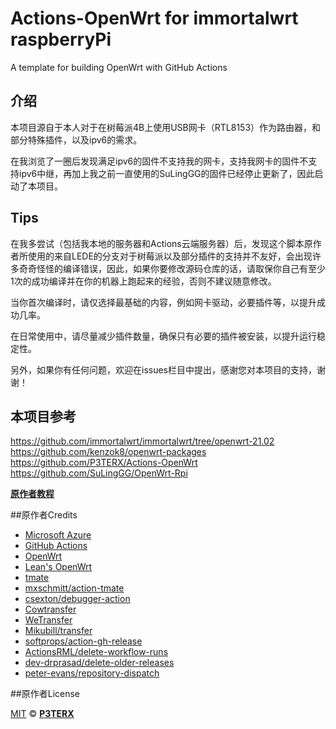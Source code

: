# Actions-OpenWrt for immortalwrt raspberryPi
A template for building OpenWrt with GitHub Actions

## 介绍
本项目源自于本人对于在树莓派4B上使用USB网卡（RTL8153）作为路由器，和部分特殊插件，以及ipv6的需求。
  
在我浏览了一圈后发现满足ipv6的固件不支持我的网卡，支持我网卡的固件不支持ipv6中继，再加上我之前一直使用的SuLingGG的固件已经停止更新了，因此启动了本项目。

## Tips

在我多尝试（包括我本地的服务器和Actions云端服务器）后，发现这个脚本原作者所使用的来自LEDE的分支对于树莓派以及部分插件的支持并不友好，会出现许多奇奇怪怪的编译错误，因此，如果你要修改源码仓库的话，请取保你自己有至少1次的成功编译并在你的机器上跑起来的经验，否则不建议随意修改。

当你首次编译时，请仅选择最基础的内容，例如网卡驱动，必要插件等，以提升成功几率。

在日常使用中，请尽量减少插件数量，确保只有必要的插件被安装，以提升运行稳定性。

另外，如果你有任何问题，欢迎在issues栏目中提出，感谢您对本项目的支持，谢谢！

## 本项目参考

https://github.com/immortalwrt/immortalwrt/tree/openwrt-21.02
https://github.com/kenzok8/openwrt-packages
https://github.com/P3TERX/Actions-OpenWrt
https://github.com/SuLingGG/OpenWrt-Rpi

**[原作者教程](https://p3terx.com/archives/build-openwrt-with-github-actions.html)**

##原作者Credits

- [Microsoft Azure](https://azure.microsoft.com)
- [GitHub Actions](https://github.com/features/actions)
- [OpenWrt](https://github.com/openwrt/openwrt)
- [Lean's OpenWrt](https://github.com/coolsnowwolf/lede)
- [tmate](https://github.com/tmate-io/tmate)
- [mxschmitt/action-tmate](https://github.com/mxschmitt/action-tmate)
- [csexton/debugger-action](https://github.com/csexton/debugger-action)
- [Cowtransfer](https://cowtransfer.com)
- [WeTransfer](https://wetransfer.com/)
- [Mikubill/transfer](https://github.com/Mikubill/transfer)
- [softprops/action-gh-release](https://github.com/softprops/action-gh-release)
- [ActionsRML/delete-workflow-runs](https://github.com/ActionsRML/delete-workflow-runs)
- [dev-drprasad/delete-older-releases](https://github.com/dev-drprasad/delete-older-releases)
- [peter-evans/repository-dispatch](https://github.com/peter-evans/repository-dispatch)

##原作者License

[MIT](https://github.com/P3TERX/Actions-OpenWrt/blob/main/LICENSE) © [**P3TERX**](https://p3terx.com)
